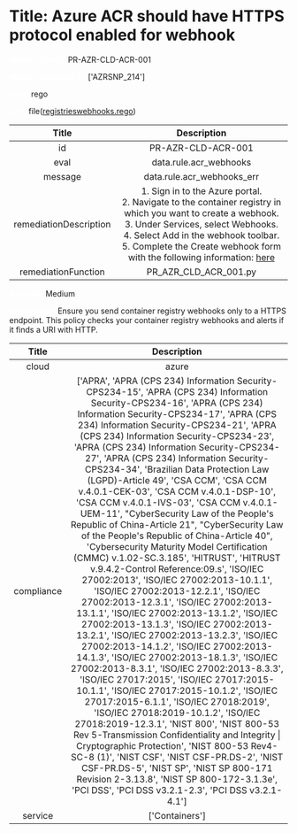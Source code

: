 



# Title: Azure ACR should have HTTPS protocol enabled for webhook


***<font color="white">Master Test Id:</font>*** PR-AZR-CLD-ACR-001

***<font color="white">Master Snapshot Id:</font>*** ['AZRSNP_214']

***<font color="white">type:</font>*** rego

***<font color="white">rule:</font>*** file([registrieswebhooks.rego])  
  
  
  
  

|Title|Description|
| :---: | :---: |
|id|PR-AZR-CLD-ACR-001|
|eval|data.rule.acr_webhooks|
|message|data.rule.acr_webhooks_err|
|remediationDescription|1. Sign in to the Azure portal.<br>2. Navigate to the container registry in which you want to create a webhook.<br>3. Under Services, select Webhooks.<br>4. Select Add in the webhook toolbar.<br>5. Complete the Create webhook form with the following information: <a href='https://docs.microsoft.com/en-us/azure/container-registry/container-registry-webhook' target='_blank'>here</a>|
|remediationFunction|PR_AZR_CLD_ACR_001.py|


***<font color="white">Severity:</font>*** Medium

***<font color="white">Description:</font>*** Ensure you send container registry webhooks only to a HTTPS endpoint. This policy checks your container registry webhooks and alerts if it finds a URI with HTTP.  
  
  

|Title|Description|
| :---: | :---: |
|cloud|azure|
|compliance|['APRA', 'APRA (CPS 234) Information Security-CPS234-15', 'APRA (CPS 234) Information Security-CPS234-16', 'APRA (CPS 234) Information Security-CPS234-17', 'APRA (CPS 234) Information Security-CPS234-21', 'APRA (CPS 234) Information Security-CPS234-23', 'APRA (CPS 234) Information Security-CPS234-27', 'APRA (CPS 234) Information Security-CPS234-34', 'Brazilian Data Protection Law (LGPD)-Article 49', 'CSA CCM', 'CSA CCM v.4.0.1-CEK-03', 'CSA CCM v.4.0.1-DSP-10', 'CSA CCM v.4.0.1-IVS-03', 'CSA CCM v.4.0.1-UEM-11', "CyberSecurity Law of the People's Republic of China-Article 21", "CyberSecurity Law of the People's Republic of China-Article 40", 'Cybersecurity Maturity Model Certification (CMMC) v.1.02-SC.3.185', 'HITRUST', 'HITRUST v.9.4.2-Control Reference:09.s', 'ISO/IEC 27002:2013', 'ISO/IEC 27002:2013-10.1.1', 'ISO/IEC 27002:2013-12.2.1', 'ISO/IEC 27002:2013-12.3.1', 'ISO/IEC 27002:2013-13.1.1', 'ISO/IEC 27002:2013-13.1.2', 'ISO/IEC 27002:2013-13.1.3', 'ISO/IEC 27002:2013-13.2.1', 'ISO/IEC 27002:2013-13.2.3', 'ISO/IEC 27002:2013-14.1.2', 'ISO/IEC 27002:2013-14.1.3', 'ISO/IEC 27002:2013-18.1.3', 'ISO/IEC 27002:2013-8.3.1', 'ISO/IEC 27002:2013-8.3.3', 'ISO/IEC 27017:2015', 'ISO/IEC 27017:2015-10.1.1', 'ISO/IEC 27017:2015-10.1.2', 'ISO/IEC 27017:2015-6.1.1', 'ISO/IEC 27018:2019', 'ISO/IEC 27018:2019-10.1.2', 'ISO/IEC 27018:2019-12.3.1', 'NIST 800', 'NIST 800-53 Rev 5-Transmission Confidentiality and Integrity \| Cryptographic Protection', 'NIST 800-53 Rev4-SC-8 (1)', 'NIST CSF', 'NIST CSF-PR.DS-2', 'NIST CSF-PR.DS-5', 'NIST SP', 'NIST SP 800-171 Revision 2-3.13.8', 'NIST SP 800-172-3.1.3e', 'PCI DSS', 'PCI DSS v3.2.1-2.3', 'PCI DSS v3.2.1-4.1']|
|service|['Containers']|



[registrieswebhooks.rego]: https://github.com/prancer-io/prancer-compliance-test/tree/master/azure/cloud/registrieswebhooks.rego
